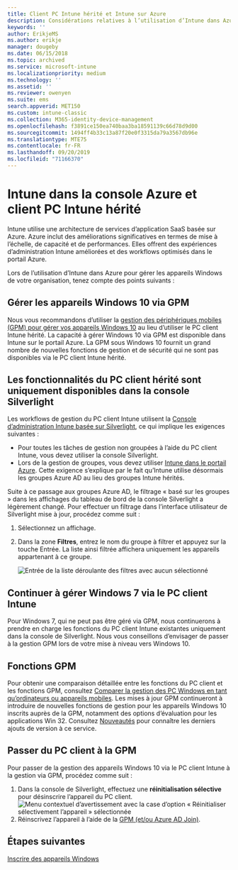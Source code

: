 ```yaml
---
title: Client PC Intune hérité et Intune sur Azure
description: Considérations relatives à l’utilisation d’Intune dans Azure pour gérer les appareils Windows de votre organisation.
keywords: ''
author: ErikjeMS
ms.author: erikje
manager: dougeby
ms.date: 06/15/2018
ms.topic: archived
ms.service: microsoft-intune
ms.localizationpriority: medium
ms.technology: ''
ms.assetid: ''
ms.reviewer: owenyen
ms.suite: ems
search.appverid: MET150
ms.custom: intune-classic
ms.collection: M365-identity-device-management
ms.openlocfilehash: f3891ce150ea740baa3ba18591139c66d78d9d00
ms.sourcegitcommit: 1494ff4b33c13a87f20e0f3315da79a3567db96e
ms.translationtype: MTE75
ms.contentlocale: fr-FR
ms.lasthandoff: 09/20/2019
ms.locfileid: "71166370"
---
```

# <a name="intune-on-azure-console-and-legacy-intune-pc-client"></a>Intune dans la console Azure et client PC Intune hérité

Intune utilise une architecture de services d’application SaaS basée sur Azure. Azure inclut des améliorations significatives en termes de mise à l’échelle, de capacité et de performances. Elles offrent des expériences d’administration Intune améliorées et des workflows optimisés dans le portail Azure. 

Lors de l’utilisation d’Intune dans Azure pour gérer les appareils Windows de votre organisation, tenez compte des points suivants :

## <a name="manage-windows-10-devices-by-using-mdm"></a>Gérer les appareils Windows 10 via GPM

Nous vous recommandons d’utiliser la [gestion des périphériques mobiles (GPM) pour gérer vos appareils Windows 10](device-restrictions-windows-10.md) au lieu d’utiliser le PC client Intune hérité. La capacité à gérer Windows 10 via GPM est disponible dans Intune sur le portail Azure. La GPM sous Windows 10 fournit un grand nombre de nouvelles fonctions de gestion et de sécurité qui ne sont pas disponibles via le PC client Intune hérité.

## <a name="legacy-pc-client-features-are-only-available-in-the-silverlight-console"></a>Les fonctionnalités du PC client hérité sont uniquement disponibles dans la console Silverlight

Les workflows de gestion du PC client Intune utilisent la [Console d’administration Intune basée sur Silverlight](https://manage.microsoft.com/), ce qui implique les exigences suivantes :

- Pour toutes les tâches de gestion non groupées à l’aide du PC client Intune, vous devez utiliser la console Silverlight.
- Lors de la gestion de groupes, vous devez utiliser [Intune dans le portail Azure](https://portal.azure.com/). Cette exigence s’explique par le fait qu’Intune utilise désormais les groupes Azure AD au lieu des groupes Intune hérités. 

Suite à ce passage aux groupes Azure AD, le filtrage « basé sur les groupes » dans les affichages du tableau de bord de la console Silverlight a légèrement changé. Pour effectuer un filtrage dans l’interface utilisateur de Silverlight mise à jour, procédez comme suit :

1. Sélectionnez un affichage.
2. Dans la zone **Filtres**, entrez le nom du groupe à filtrer et appuyez sur la touche Entrée. La liste ainsi filtrée affichera uniquement les appareils appartenant à ce groupe.

   ![Entrée de la liste déroulante des filtres avec aucun sélectionné](media/intune-legacy-pc-client/image01.png)


## <a name="continue-to-manage-windows-7-by-using-intune-pc-client"></a>Continuer à gérer Windows 7 via le PC client Intune

Pour Windows 7, qui ne peut pas être géré via GPM, nous continuerons à prendre en charge les fonctions du PC client Intune existantes uniquement dans la console de Silverlight. Nous vous conseillons d’envisager de passer à la gestion GPM lors de votre mise à niveau vers Windows 10.

## <a name="mdm-capabilities"></a>Fonctions GPM

Pour obtenir une comparaison détaillée entre les fonctions du PC client et les fonctions GPM, consultez [Comparer la gestion des PC Windows en tant qu’ordinateurs ou appareils mobiles](pc-management-comparison.md). Les mises à jour GPM continueront à introduire de nouvelles fonctions de gestion pour les appareils Windows 10 inscrits auprès de la GPM, notamment des options d’évaluation pour les applications Win 32. Consultez [Nouveautés](whats-new.md) pour connaître les derniers ajouts de version à ce service.

## <a name="switch-from-pc-client-to-mdm"></a>Passer du PC client à la GPM

Pour passer de la gestion des appareils Windows 10 via le PC client Intune à la gestion via GPM, procédez comme suit :

1. Dans la console de Silverlight, effectuez une **réinitialisation sélective** pour désinscrire l’appareil du PC client.
  ![Menu contextuel d’avertissement avec la case d’option « Réinitialiser sélectivement l’appareil » sélectionnée](media/intune-legacy-pc-client/image02.png)
2. Réinscrivez l’appareil à l’aide de la [GPM (et/ou Azure AD Join)](windows-enroll.md).

## <a name="next-steps"></a>Étapes suivantes
[Inscrire des appareils Windows](windows-enroll.md)
